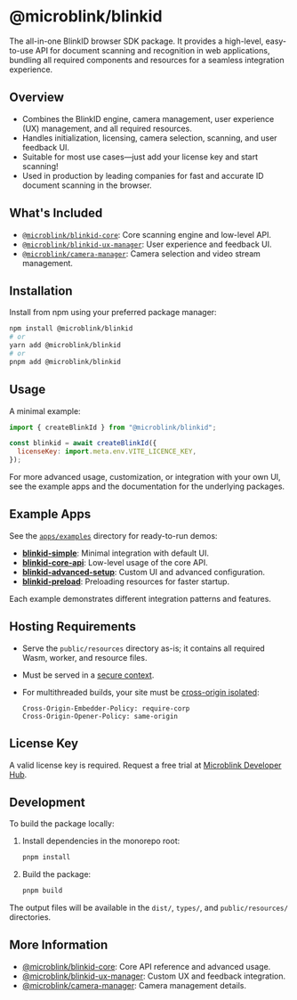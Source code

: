 # @microblink/blinkid

The all-in-one BlinkID browser SDK package. It provides a high-level, easy-to-use API for document scanning and recognition in web applications, bundling all required components and resources for a seamless integration experience.

## Overview

- Combines the BlinkID engine, camera management, user experience (UX) management, and all required resources.
- Handles initialization, licensing, camera selection, scanning, and user feedback UI.
- Suitable for most use cases—just add your license key and start scanning!
- Used in production by leading companies for fast and accurate ID document scanning in the browser.

## What's Included

- [`@microblink/blinkid-core`](https://www.npmjs.com/package/@microblink/blinkid-core): Core scanning engine and low-level API.
- [`@microblink/blinkid-ux-manager`](https://www.npmjs.com/package/@microblink/blinkid-ux-manager): User experience and feedback UI.
- [`@microblink/camera-manager`](https://www.npmjs.com/package/@microblink/camera-manager): Camera selection and video stream management.

## Installation

Install from npm using your preferred package manager:

```sh
npm install @microblink/blinkid
# or
yarn add @microblink/blinkid
# or
pnpm add @microblink/blinkid
```

## Usage

A minimal example:

```js
import { createBlinkId } from "@microblink/blinkid";

const blinkid = await createBlinkId({
  licenseKey: import.meta.env.VITE_LICENCE_KEY,
});
```

For more advanced usage, customization, or integration with your own UI, see the example apps and the documentation for the underlying packages.

## Example Apps

See the [`apps/examples`](../../apps/examples) directory for ready-to-run demos:

- **[blinkid-simple](../../apps/examples/blinkid-simple/)**: Minimal integration with default UI.
- **[blinkid-core-api](../../apps/examples/blinkid-core-api/)**: Low-level usage of the core API.
- **[blinkid-advanced-setup](../../apps/examples/blinkid-advanced-setup/)**: Custom UI and advanced configuration.
- **[blinkid-preload](../../apps/examples/blinkid-preload/)**: Preloading resources for faster startup.

Each example demonstrates different integration patterns and features.

## Hosting Requirements

- Serve the `public/resources` directory as-is; it contains all required Wasm, worker, and resource files.
- Must be served in a [secure context](https://developer.mozilla.org/en-US/docs/Web/Security/Secure_Contexts).
- For multithreaded builds, your site must be [cross-origin isolated](https://web.dev/articles/why-coop-coep):

  ```
  Cross-Origin-Embedder-Policy: require-corp
  Cross-Origin-Opener-Policy: same-origin
  ```

## License Key

A valid license key is required. Request a free trial at [Microblink Developer Hub](https://account.microblink.com/signin).

## Development

To build the package locally:

1. Install dependencies in the monorepo root:

   ```sh
   pnpm install
   ```

2. Build the package:

   ```sh
   pnpm build
   ```

The output files will be available in the `dist/`, `types/`, and `public/resources/` directories.

## More Information

- [@microblink/blinkid-core](https://www.npmjs.com/package/@microblink/blinkid-core): Core API reference and advanced usage.
- [@microblink/blinkid-ux-manager](https://www.npmjs.com/package/@microblink/blinkid-ux-manager): Custom UX and feedback integration.
- [@microblink/camera-manager](https://www.npmjs.com/package/@microblink/camera-manager): Camera management details.
